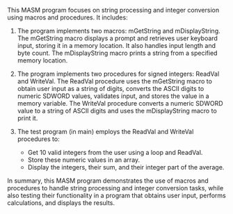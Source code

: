 This MASM program focuses on string processing and integer conversion using macros and procedures. It includes:

1. The program implements two macros: mGetString and mDisplayString. The mGetString macro displays a prompt and retrieves user keyboard input, storing it in a memory location. It also handles input length and byte count. The mDisplayString macro prints a string from a specified memory location.

2. The program implements two procedures for signed integers: ReadVal and WriteVal. The ReadVal procedure uses the mGetString macro to obtain user input as a string of digits, converts the ASCII digits to numeric SDWORD values, validates input, and stores the value in a memory variable. The WriteVal procedure converts a numeric SDWORD value to a string of ASCII digits and uses the mDisplayString macro to print it.

3. The test program (in main) employs the ReadVal and WriteVal procedures to:
	- Get 10 valid integers from the user using a loop and ReadVal.
	- Store these numeric values in an array.
	- Display the integers, their sum, and their integer part of the average.

In summary, this MASM program demonstrates the use of macros and procedures to handle string processing and integer conversion tasks, while also testing their functionality in a program that obtains user input, performs calculations, and displays the results.